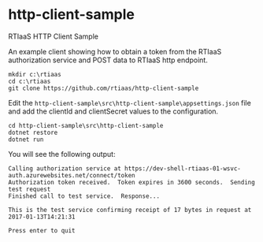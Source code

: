 # http-client-sample
RTIaaS HTTP Client Sample

An example client showing how to obtain a token from the RTIaaS authorization service and POST data to RTIaaS http endpoint.

    mkdir c:\rtiaas
    cd c:\rtiaas
    git clone https://github.com/rtiaas/http-client-sample

Edit the `http-client-sample\src\http-client-sample\appsettings.json` file and add the clientId and clientSecret values to the configuration. 

    cd http-client-sample\src\http-client-sample
    dotnet restore
    dotnet run

You will see the following output:

    Calling authorization service at https://dev-shell-rtiaas-01-wsvc-auth.azurewebsites.net/connect/token
    Authorization token received.  Token expires in 3600 seconds.  Sending test request
    Finished call to test service.  Response...

    This is the test service confirming receipt of 17 bytes in request at 2017-01-13T14:21:31
    
    Press enter to quit


